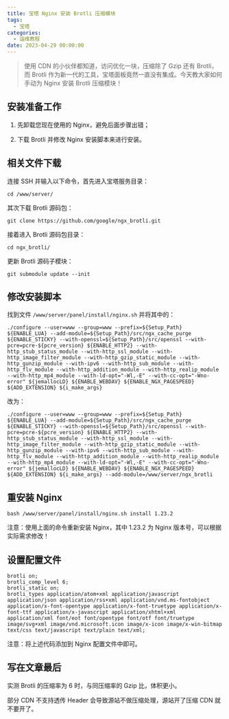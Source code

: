 ```yaml
---
title: 宝塔 Nginx 安装 Brotli 压缩模块
tags:
  - 宝塔
categories:
  - 运维教程
date: 2023-04-29 00:00:00
---
```


> 使用 CDN 的小伙伴都知道，访问优化一块，压缩除了 Gzip 还有 Brotli，而 Brotli 作为新一代的工具，宝塔面板竟然一直没有集成。今天教大家如何手动为 Nginx 安装 Brotli 压缩模块！

<!-- more -->

## 安装准备工作

1. 先卸载您现在使用的 Nginx，避免后面步骤出错；

2. 下载 Brotli 并修改 Nginx 安装脚本来进行安装。

## 相关文件下载

连接 SSH 并输入以下命令，首先进入宝塔服务目录：

```
cd /www/server/
```

其次下载 Brotli 源码包：

```
git clone https://github.com/google/ngx_brotli.git
```

接着进入 Brotli 源码包目录：

```
cd ngx_brotli/
```

更新 Brotli 源码子模块：

```
git submodule update --init
```

## 修改安装脚本

找到文件 `/www/server/panel/install/nginx.sh` 并将其中的：

```
./configure --user=www --group=www --prefix=${Setup_Path} ${ENABLE_LUA} --add-module=${Setup_Path}/src/ngx_cache_purge ${ENABLE_STICKY} --with-openssl=${Setup_Path}/src/openssl --with-pcre=pcre-${pcre_version} ${ENABLE_HTTP2} --with-http_stub_status_module --with-http_ssl_module --with-http_image_filter_module --with-http_gzip_static_module --with-http_gunzip_module --with-ipv6 --with-http_sub_module --with-http_flv_module --with-http_addition_module --with-http_realip_module --with-http_mp4_module --with-ld-opt="-Wl,-E" --with-cc-opt="-Wno-error" ${jemallocLD} ${ENABLE_WEBDAV} ${ENABLE_NGX_PAGESPEED} ${ADD_EXTENSION} ${i_make_args}
```

改为：

```
./configure --user=www --group=www --prefix=${Setup_Path} ${ENABLE_LUA} --add-module=${Setup_Path}/src/ngx_cache_purge ${ENABLE_STICKY} --with-openssl=${Setup_Path}/src/openssl --with-pcre=pcre-${pcre_version} ${ENABLE_HTTP2} --with-http_stub_status_module --with-http_ssl_module --with-http_image_filter_module --with-http_gzip_static_module --with-http_gunzip_module --with-ipv6 --with-http_sub_module --with-http_flv_module --with-http_addition_module --with-http_realip_module --with-http_mp4_module --with-ld-opt="-Wl,-E" --with-cc-opt="-Wno-error" ${jemallocLD} ${ENABLE_WEBDAV} ${ENABLE_NGX_PAGESPEED} ${ADD_EXTENSION} ${i_make_args} --add-module=/www/server/ngx_brotli
```

## 重安装 Nginx

```
bash /www/server/panel/install/nginx.sh install 1.23.2
```

注意：使用上面的命令重新安装 Nginx，其中 1.23.2 为 Nginx 版本号，可以根据实际需求修改！

## 设置配置文件

```
brotli on;
brotli_comp_level 6;
brotli_static on;
brotli_types application/atom+xml application/javascript application/json application/rss+xml application/vnd.ms-fontobject application/x-font-opentype application/x-font-truetype application/x-font-ttf application/x-javascript application/xhtml+xml application/xml font/eot font/opentype font/otf font/truetype image/svg+xml image/vnd.microsoft.icon image/x-icon image/x-win-bitmap text/css text/javascript text/plain text/xml;
```

注意：将上述代码添加到 Nginx 配置文件中即可。

## 写在文章最后

实测 Brotli 的压缩率为 6 时，与同压缩率的 Gzip 比，体积更小。

部分 CDN 不支持透传 Header 会导致源站不做压缩处理，源站开了压缩 CDN 就不要开了。
